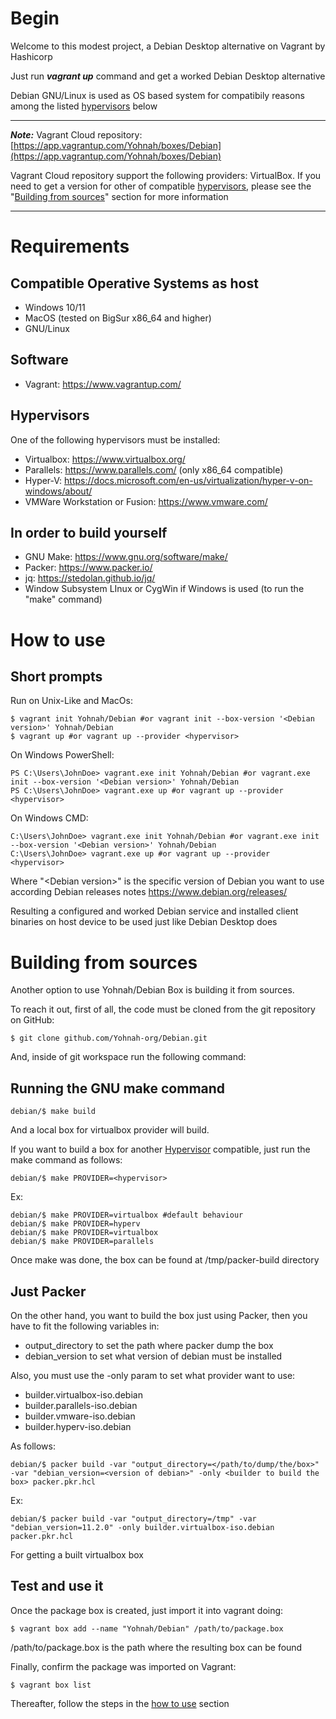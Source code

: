# Begin

Welcome to this modest project, a Debian Desktop alternative on Vagrant by Hashicorp

Just run ***vagrant up*** command and get a worked Debian Desktop alternative

Debian GNU/Linux is used as OS based system for compatibily reasons among the listed [hypervisors](#hypervisor) below
___
***Note:***
Vagrant Cloud repository: [https://app.vagrantup.com/Yohnah/boxes/Debian](https://app.vagrantup.com/Yohnah/boxes/Debian)

Vagrant Cloud repository support the following providers: VirtualBox. If you need to get a version for other of compatible [hypervisors](#hypervisor), please see the "[Building from sources](#building-from-sources)" section for more information
___

# Requirements

## Compatible Operative Systems as host

* Windows 10/11
* MacOS (tested on BigSur x86_64 and higher)
* GNU/Linux

## Software

* Vagrant: <https://www.vagrantup.com/>

## Hypervisors

One of the following hypervisors must be installed:

* Virtualbox: <https://www.virtualbox.org/>
* Parallels: <https://www.parallels.com/> (only x86_64 compatible)
* Hyper-V: <https://docs.microsoft.com/en-us/virtualization/hyper-v-on-windows/about/>
* VMWare Workstation or Fusion: <https://www.vmware.com/>

## In order to build yourself

* GNU Make: <https://www.gnu.org/software/make/>
* Packer: <https://www.packer.io/>
* jq: <https://stedolan.github.io/jq/>
* Window Subsystem LInux or CygWin if Windows is used (to run the "make" command)

# How to use

## Short prompts

Run on Unix-Like and MacOs:

~~~
$ vagrant init Yohnah/Debian #or vagrant init --box-version '<Debian version>' Yohnah/Debian
$ vagrant up #or vagrant up --provider <hypervisor>
~~~

On Windows PowerShell:

~~~
PS C:\Users\JohnDoe> vagrant.exe init Yohnah/Debian #or vagrant.exe init --box-version '<Debian version>' Yohnah/Debian
PS C:\Users\JohnDoe> vagrant.exe up #or vagrant up --provider <hypervisor>
~~~

On Windows CMD:

~~~
C:\Users\JohnDoe> vagrant.exe init Yohnah/Debian #or vagrant.exe init --box-version '<Debian version>' Yohnah/Debian
C:\Users\JohnDoe> vagrant.exe up #or vagrant up --provider <hypervisor>
~~~

Where "\<Debian version\>" is the specific version of Debian you want to use according Debian releases notes <https://www.debian.org/releases/>

Resulting a configured and worked Debian service and installed client binaries on host device to be used just like Debian Desktop does



# Building from sources

Another option to use Yohnah/Debian Box is building it from sources.

To reach it out, first of all, the code must be cloned from the git repository on GitHub:

~~~
$ git clone github.com/Yohnah-org/Debian.git
~~~

And, inside of git workspace run the following command:

## Running the GNU make command

~~~
debian/$ make build
~~~

And a local box for virtualbox provider will build.

If you want to build a box for another [Hypervisor](#hypervisor) compatible, just run the make command as follows:

~~~
debian/$ make PROVIDER=<hypervisor>
~~~

Ex:
~~~
debian/$ make PROVIDER=virtualbox #default behaviour
debian/$ make PROVIDER=hyperv
debian/$ make PROVIDER=virtualbox
debian/$ make PROVIDER=parallels
~~~

Once make was done, the box can be found at /tmp/packer-build directory

## Just Packer

On the other hand, you want to build the box just using Packer, then you have to fit the following variables in:

* output_directory to set the path where packer dump the box
* debian_version to set what version of debian must be installed

Also, you must use the -only param to set what provider want to use:

* builder.virtualbox-iso.debian
* builder.parallels-iso.debian
* builder.vmware-iso.debian
* builder.hyperv-iso.debian

As follows:

~~~
debian/$ packer build -var "output_directory=</path/to/dump/the/box>" -var "debian_version=<version of debian>" -only <builder to build the box> packer.pkr.hcl
~~~

Ex:
~~~
debian/$ packer build -var "output_directory=/tmp" -var "debian_version=11.2.0" -only builder.virtualbox-iso.debian packer.pkr.hcl
~~~

For getting a built virtualbox box 

## Test and use it

Once the package box is created, just import it into vagrant doing:

~~~
$ vagrant box add --name "Yohnah/Debian" /path/to/package.box
~~~

/path/to/package.box is the path where the resulting box can be found

Finally, confirm the package was imported on Vagrant:

~~~
$ vagrant box list
~~~

Thereafter, follow the steps in the [how to use](#how-to-use) section
